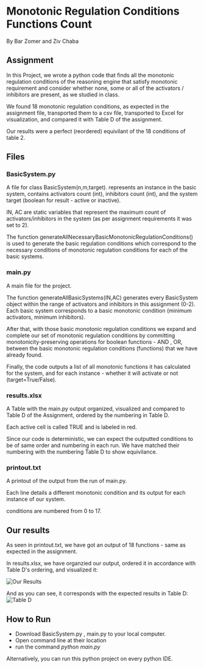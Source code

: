 # Monotonic Regulation Conditions Functions Count
By Bar Zomer and Ziv Chaba
## Assignment
In this Project, we wrote a python code that finds all the monotonic regulation conditions of the reasoning engine that satisfy monotonic requirement and consider whether none, some or all of the activators / inhibitors are present, as we studied in class.

We found 18 monotonic regulation conditions, as expected in the assignment file, transported them to a csv file, transported to Excel for visualization, and compared it with Table D of the assignment.

Our results were a perfect (reordered) equivilant of the 18 conditions of table 2.

## Files
### BasicSystem.py
A file for class BasicSystem(n,m,target). represents an instance in the basic system, contains activators count (int), inhibitors count (int), and the system target (boolean for result - active or inactive).

IN, AC are static variables that represent the maximum count of activators/inhibitors in the system (as per assignment requirements it was set to 2).

The function generateAllNecessaryBasicMonotonicRegulationConditions() is used to generate the basic regulation conditions which correspond to the necessary conditions of monotonic regulation conditions for each of the basic systems.
### main.py
A main file for the project.

The function generateAllBasicSystems(IN,AC) generates every BasicSystem object within the range of activators and inhibitors in this assignment (0-2). Each basic system corresponds to a basic monotonic condition (minimum activators, minimum inhibitors).

After that, with those basic monotonic regulation conditions we expand and complete our set of monotonic regulation conditions by 
committing monotonicity-preserving operations for boolean functions - AND , OR, between the basic monotonic regulation conditions (functions) that we have already found.

Finally, the code outputs a list of all monotonic functions it has calculated for the system, and for each instance - whether it will activate or not (target=True/False).
### results.xlsx
A Table with the main.py output organized, visualized and compared to Table D of the Assignment, ordered by the numbering in Table D.

Each active cell is called TRUE and is labeled in red.

Since our code is deterministic, we can expect the outputted conditions to be of same order and numbering in each run. We have matched their numbering with the numbering Table D to show equivilance.

### printout.txt
A printout of the output from the run of main.py.

Each line details a different monotonic condition and its output for each instance of our system.

conditions are numbered from 0 to 17.

## Our results

As seen in printout.txt, we have got an output of 18 functions - same as expected in the assignment.

In results.xlsx, we have organzied our output, ordered it in accordance with Table D's ordering, and visualized it:

![Our Results](https://github.com/user-attachments/assets/24205263-65e0-4ab3-b61c-475a6ba61902)

And as you can see, it corresponds with the expected results in Table D:
![Table D](https://github.com/user-attachments/assets/8adeef3d-e7b6-4574-bf1a-afc9348d8fbd)


## How to Run
* Download BasicSystem.py , main.py to your local computer.
* Open command line at their location
* run the command   *python main.py*

Alternatively, you can run this python project on every python IDE.
